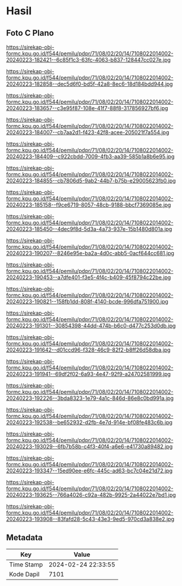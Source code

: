 # Hasil

## Foto C Plano

https://sirekap-obj-formc.kpu.go.id/f544/pemilu/pdpr/71/08/02/20/14/7108022014002-20240223-182421--6c85f1c3-63fc-4063-b837-128447cc027e.jpg

https://sirekap-obj-formc.kpu.go.id/f544/pemilu/pdpr/71/08/02/20/14/7108022014002-20240223-182858--dec5d6f0-bd5f-42a8-8ec6-18d184bdd944.jpg

https://sirekap-obj-formc.kpu.go.id/f544/pemilu/pdpr/71/08/02/20/14/7108022014002-20240223-183657--c3e95f87-108e-41f7-88f8-317856927bf6.jpg

https://sirekap-obj-formc.kpu.go.id/f544/pemilu/pdpr/71/08/02/20/14/7108022014002-20240223-184007--cb7aa2d1-f423-42f8-acee-205021f7a554.jpg

https://sirekap-obj-formc.kpu.go.id/f544/pemilu/pdpr/71/08/02/20/14/7108022014002-20240223-184409--c922cbdd-7009-4fb3-aa39-585b1a8b6e95.jpg

https://sirekap-obj-formc.kpu.go.id/f544/pemilu/pdpr/71/08/02/20/14/7108022014002-20240223-184855--cb7806d5-9ab2-44b7-b75b-e29005623fb0.jpg

https://sirekap-obj-formc.kpu.go.id/f544/pemilu/pdpr/71/08/02/20/14/7108022014002-20240223-185158--f9ce6719-8057-48cb-9188-bbcf7369085e.jpg

https://sirekap-obj-formc.kpu.go.id/f544/pemilu/pdpr/71/08/02/20/14/7108022014002-20240223-185450--4dec9f8d-5d3a-4a73-937e-15b1480d801a.jpg

https://sirekap-obj-formc.kpu.go.id/f544/pemilu/pdpr/71/08/02/20/14/7108022014002-20240223-190207--8246e95e-ba2a-4d0c-abb5-0acf644cc681.jpg

https://sirekap-obj-formc.kpu.go.id/f544/pemilu/pdpr/71/08/02/20/14/7108022014002-20240223-190453--a7dfe401-f3e5-4f4c-b409-45f8794c22be.jpg

https://sirekap-obj-formc.kpu.go.id/f544/pemilu/pdpr/71/08/02/20/14/7108022014002-20240223-190821--158fb1dd-808f-4140-bcde-996dfa751900.jpg

https://sirekap-obj-formc.kpu.go.id/f544/pemilu/pdpr/71/08/02/20/14/7108022014002-20240223-191301--30854398-44dd-474b-b6c0-d477c253d0db.jpg

https://sirekap-obj-formc.kpu.go.id/f544/pemilu/pdpr/71/08/02/20/14/7108022014002-20240223-191642--d01ccd96-f328-46c9-82f2-b8ff26d58dba.jpg

https://sirekap-obj-formc.kpu.go.id/f544/pemilu/pdpr/71/08/02/20/14/7108022014002-20240223-191941--69df2f02-6a93-4e47-92f9-a24702581999.jpg

https://sirekap-obj-formc.kpu.go.id/f544/pemilu/pdpr/71/08/02/20/14/7108022014002-20240223-192226--3bda8323-1e79-4a1c-846d-86e8c0bd991a.jpg

https://sirekap-obj-formc.kpu.go.id/f544/pemilu/pdpr/71/08/02/20/14/7108022014002-20240223-192538--be652932-d2fb-4e7d-914e-bf08fe483c6b.jpg

https://sirekap-obj-formc.kpu.go.id/f544/pemilu/pdpr/71/08/02/20/14/7108022014002-20240223-193029--6fb7b58b-c4f3-40f4-a6e6-e41730a89482.jpg

https://sirekap-obj-formc.kpu.go.id/f544/pemilu/pdpr/71/08/02/20/14/7108022014002-20240223-193347--15ed90ee-e6fc-445c-ad63-bc7c04e21d72.jpg

https://sirekap-obj-formc.kpu.go.id/f544/pemilu/pdpr/71/08/02/20/14/7108022014002-20240223-193625--766a4026-c92a-482b-9925-2a44022e7bd1.jpg

https://sirekap-obj-formc.kpu.go.id/f544/pemilu/pdpr/71/08/02/20/14/7108022014002-20240223-193908--83fafd28-5c43-43e3-9ed5-970cd3a838e2.jpg


## Metadata

| Key        | Value               |
| ---------- | ------------------- |
| Time Stamp | 2024-02-24 22:33:55 |
| Kode Dapil | 7101                |



